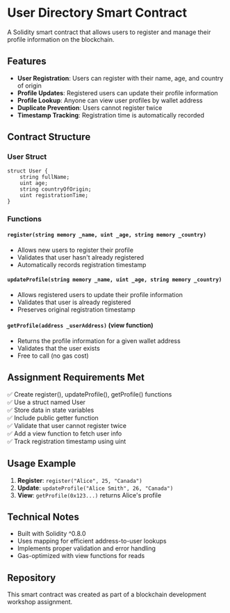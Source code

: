 # User Directory Smart Contract

A Solidity smart contract that allows users to register and manage their profile information on the blockchain.

## Features

- **User Registration**: Users can register with their name, age, and country of origin
- **Profile Updates**: Registered users can update their profile information
- **Profile Lookup**: Anyone can view user profiles by wallet address
- **Duplicate Prevention**: Users cannot register twice
- **Timestamp Tracking**: Registration time is automatically recorded

## Contract Structure

### User Struct
```solidity
struct User {
    string fullName;
    uint age;
    string countryOfOrigin;
    uint registrationTime;
}
```

### Functions

#### `register(string memory _name, uint _age, string memory _country)`
- Allows new users to register their profile
- Validates that user hasn't already registered
- Automatically records registration timestamp

#### `updateProfile(string memory _name, uint _age, string memory _country)`
- Allows registered users to update their profile information
- Validates that user is already registered
- Preserves original registration timestamp

#### `getProfile(address _userAddress)` (view function)
- Returns the profile information for a given wallet address
- Validates that the user exists
- Free to call (no gas cost)

## Assignment Requirements Met

✅ Create register(), updateProfile(), getProfile() functions  
✅ Use a struct named User  
✅ Store data in state variables  
✅ Include public getter function  
✅ Validate that user cannot register twice  
✅ Add a view function to fetch user info  
✅ Track registration timestamp using uint  

## Usage Example

1. **Register**: `register("Alice", 25, "Canada")`
2. **Update**: `updateProfile("Alice Smith", 26, "Canada")`
3. **View**: `getProfile(0x123...)` returns Alice's profile

## Technical Notes

- Built with Solidity ^0.8.0
- Uses mapping for efficient address-to-user lookups
- Implements proper validation and error handling
- Gas-optimized with view functions for reads

## Repository

This smart contract was created as part of a blockchain development workshop assignment.